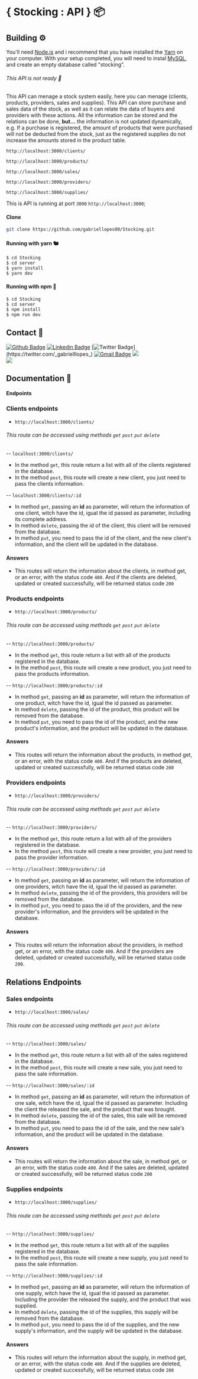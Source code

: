 # { Stocking : API } 📦
## Building ⚙
You'll need [Node.js](https://nodejs.org) and i recommend that you have installed the [Yarn](https://classic.yarnpkg.com/en/docs/install/#windows-stable) on your computer. With your setup completed, you will need to instal [MySQL](https://www.mysql.com/), and create an empty database called "stocking".

###### This API is not ready 🚨
This API can menage a stock system easily, here you can menage (clients, products, providers, sales and supplies). This API can store purchase and sales data of the stock, as well as it can relate the data of buyers and providers with these actions. All the information can be stored and the relations can be done, **but...** the information is not updated dynamically, e.g. If a purchase is registered, the amount of products that were purchased will not be deducted from the stock, just as the registered supplies do not increase the amounts stored in the product table.

``http://localhost:3000/clients/`` 

``http://localhost:3000/products/`` 

``http://localhost:3000/sales/`` 

``http://localhost:3000/providers/`` 

``http://localhost:3000/supplies/`` 


This is API is running at port ``3000`` ```http://localhost:3000```;
<br>

#### Clone
```bash
git clone https://github.com/gabriellopes00/Stocking.git
```

#### Running with yarn 🐿
```ssh
$ cd Stocking
$ cd server
$ yarn install
$ yarn dev
```

#### Running with npm 🔧
```ssh
$ cd Stocking
$ cd server
$ npm install
$ npm run dev
```

## Contact 📱
[![Github Badge](https://img.shields.io/badge/-Github-000?style=flat-square&logo=Github&logoColor=white&link=https://github.com/gabriellopes00)](https://github.com/gabriellopes00)
[![Linkedin Badge](https://img.shields.io/badge/-LinkedIn-blue?style=flat-square&logo=Linkedin&logoColor=white&link=https://www.linkedin.com/in/gabriel-lopes-6625631b0/)](https://www.linkedin.com/in/gabriel-lopes-6625631b0/)
[![Twitter Badge](https://img.shields.io/badge/-Twitter-1ca0f1?style=flat-square&labelColor=1ca0f1&logo=twitter&logoColor=white&link=https://twitter.com/_gabrielllopes_)](https://twitter.com/_gabrielllopes_)
[![Gmail Badge](https://img.shields.io/badge/-Gmail-D14836?&style=flat-square&logo=Gmail&logoColor=white&link=mailto:gabrielluislopes00@gmail.com)](mailto:gabrielluislopes00@gmail.com)
  <a href="https://www.facebook.com/profile.php?id=100034920821684">
    <img src="https://img.shields.io/badge/Facebook-%231877F2.svg?&style=flat-square&logo=facebook&logoColor=white">  
  </a> 
  <a href="https://www.instagram.com/_.gabriellopes/?hl=pt-br">
    <img src="https://img.shields.io/badge/Instagram-%23E4405F.svg?&style=flat-square&logo=instagram&logoColor=white">
  </a>

## Documentation 📝
#### Endpoints
### Clients endpoints
- ``http://localhost:3000/clients/``
###### This route can be accessed using methods `get` `post` `put` `delete`<br>
-- ``localhost:3000/clients/`` 
- In the method `get`, this route return a list with all of the clients registered in the database. 
- In the method `post`, this route will create a new client, you just need to pass the clients information.

-- ``localhost:3000/clients/:id`` 
- In method `get`, passing an **id** as parameter, will return the information of one client, witch have the id, igual the id passed as parameter, including its complete address. 
- In method `delete`, passing the id of the client, this client will be removed from the database. 
- In method `put`, you need to pass the id of the client, and the new client's information, and the client will be updated in the database.

#### Answers 
- This routes will return the information about the clients, in method get, or an error, with the status code `400`. And if the clients are deleted, updated or created successfully, will be returned status code `200`

### Products endpoints
- ``http://localhost:3000/products/``
###### This route can be accessed using methods `get` `post` `put` `delete`<br>
-- ``http://localhost:3000/products/`` 
- In the method `get`, this route return a list with all of the products registered in the database. 
- In the method `post`, this route will create a new product, you just need to pass the products information.

-- ``http://localhost:3000/products/:id`` 
- In method `get`, passing an **id** as parameter, will return the information of one product, witch have the id, igual the id passed as parameter.
- In method `delete`, passing the id of the product, this product will be removed from the database. 
- In method `put`, you need to pass the id of the product, and the new product's information, and the product will be updated in the database.

#### Answers 
- This routes will return the information about the products, in method get, or an error, with the status code `400`. And if the products are deleted, updated or created successfully, will be returned status code `200`


### Providers endpoints
- ``http://localhost:3000/providers/``
###### This route can be accessed using methods `get` `post` `put` `delete`<br>
-- ``http://localhost:3000/providers/`` 
- In the method `get`, this route return a list with all of the providers registered in the database. 
- In the method `post`, this route will create a new provider, you just need to pass the provider information.

-- ``http://localhost:3000/providers/:id`` 
- In method `get`, passing an **id** as parameter, will return the information of one providers, witch have the id, igual the id passed as parameter.
- In method `delete`, passing the id of the providers, this providers will be removed from the database. 
- In method `put`, you need to pass the id of the providers, and the new provider's information, and the providers will be updated in the database.

#### Answers 
- This routes will return the information about the providers, in method get, or an error, with the status code `400`. And if the providers are deleted, updated or created successfully, will be returned status code `200`.


## Relations Endpoints

### Sales endpoints
- ``http://localhost:3000/sales/``
###### This route can be accessed using methods `get` `post` `put` `delete`<br>
-- ``http://localhost:3000/sales/`` 
- In the method `get`, this route return a list with all of the sales registered in the database. 
- In the method `post`, this route will create a new sale, you just need to pass the sale information.

-- ``http://localhost:3000/sales/:id`` 
- In method `get`, passing an **id** as parameter, will return the information of one sale, witch have the id, igual the id passed as parameter. Including the client the released the sale, and the product that was brought.
- In method `delete`, passing the id of the sales, this sale will be removed from the database. 
- In method `put`, you need to pass the id of the sale, and the new sale's information, and the product will be updated in the database.

#### Answers 
- This routes will return the information about the sale, in method get, or an error, with the status code `400`. And if the sales are deleted, updated or created successfully, will be returned status code `200`

### Supplies endpoints
- ``http://localhost:3000/supplies/``
###### This route can be accessed using methods `get` `post` `put` `delete`<br>
-- ``http://localhost:3000/supplies/`` 
- In the method `get`, this route return a list with all of the supplies registered in the database. 
- In the method `post`, this route will create a new supply, you just need to pass the sale information.

-- ``http://localhost:3000/supplies/:id`` 
- In method `get`, passing an **id** as parameter, will return the information of one supply, witch have the id, igual the id passed as parameter. Including the provider the released the supply, and the product that was supplied.
- In method `delete`, passing the id of the supplies, this supply will be removed from the database. 
- In method `put`, you need to pass the id of the supplies, and the new supply's information, and the supply will be updated in the database.

#### Answers 
- This routes will return the information about the supply, in method get, or an error, with the status code `400`. And if the supplies are deleted, updated or created successfully, will be returned status code `200`